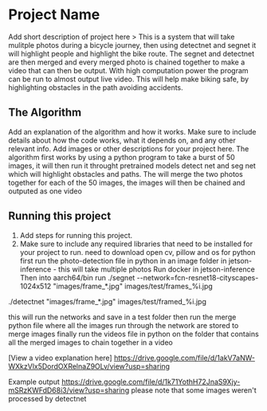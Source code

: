 # Project Name

 Add short description of project here > 
 This is a system that will take mulitple photos during a bicycle journey, then using detectnet and segnet it will highlight people and highlight the bike route. The segnet and detectnet are then merged and every merged photo is chained together to make a video that can then be output. With high computation power the program can be run to almost output live video. This will help make biking safe, by highlighting obstacles in the path avoiding accidents. 



## The Algorithm

Add an explanation of the algorithm and how it works. Make sure to include details about how the code works, what it depends on, and any other relevant info. Add images or other descriptions for your project here. 
The algorithm first works by using a python program to take a burst of 50 images, it will then run it throught pretrained models detect net and seg net which will highlight obstacles and paths. The will merge the two photos together for each of the 50 images, the images will then be chained and outputed as one video

## Running this project

1. Add steps for running this project.
2. Make sure to include any required libraries that need to be installed for your project to run.
need to download open cv, pillow and os for python
first run the photo-detection file in python in an image folder in jetson-inference - this will take multiple photos
Run docker in jetson-inference
Then into aarch64/bin run
./segnet --network=fcn-resnet18-cityscapes-1024x512 "images/frame_*.jpg" images/test/frames_%i.jpg


./detectnet "images/frame_*.jpg" images/test/framed_%i.jpg

this will run the networks and save in a test folder
then run the merge python file where all the images run through the network are stored to merge images
finally run the videos file in python on the folder that contains all the merged images to chain together in a video




[View a video explanation here] https://drive.google.com/file/d/1akV7aNW-WXkzVlx5DordOXRelnaZ9OLv/view?usp=sharing

Example output
https://drive.google.com/file/d/1k71YothH72JnaS9Xjy-mSRzKWFdD68i3/view?usp=sharing
please note that some images weren't processed by detectnet
